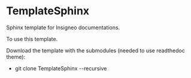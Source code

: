 TemplateSphinx
==============

Sphinx template for Insigneo documentations.

To use this template. 

Download the template with the submodules (needed to use readthedoc theme):

- git clone TemplateSphinx --recursive 
